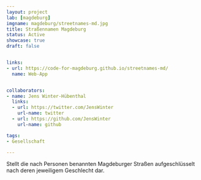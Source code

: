 ```yaml
---
layout: project
lab: [magdeburg]
imgname: magdeburg/streetnames-md.jpg
title: Straßennamen Magdeburg
status: Active
showcase: true
draft: false


links:
- url: https://code-for-magdeburg.github.io/streetnames-md/
  name: Web-App


collaborators:
- name: Jens Winter-Hübenthal
  links:
  - url: https://twitter.com/JensWinter
    url-name: twitter
  - url: https://github.com/JensWinter
    url-name: github

tags:
- Gesellschaft

---
```


Stellt die nach Personen benannten Magdeburger Straßen aufgeschlüsselt nach deren jeweiligem Geschlecht dar.
